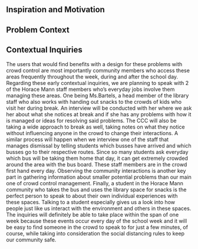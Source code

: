 ## Inspiration and Motivation




## Problem Context




## Contextual Inquiries

The users that would find benefits with a design for these problems with crowd control are most importantly community members who access these areas frequently throughout the week, during and after the school day. Regarding these early contextual inquiries, we are planning to speak with 2 of the Horace Mann staff members who’s everyday jobs involve them managing these areas. One being Ms.Bartels, a head member of the library staff who also works with handing out snacks to the crowds of kids who visit her during break. An interview will be conducted with her where we ask her about what she notices at break and if she has any problems with how it is managed or ideas for resolving said problems. The CCC will also be taking a wide approach to break as well, taking notes on what they notice without influencing anyone in the crowd to change their interactions. 
A similar process will happen when we interview one of the staff that manages dismissal by telling students which busses have arrived and which busses go to their respective routes. Since so many students ask everyday which bus will be taking them home that day, it can get extremely crowded around the area with the bus board. These staff members are in the crowd first hand every day. Observing the community interactions is another key part in gathering information about smaller potential problems than our main one of crowd control management. 
Finally, a student in the Horace Mann community who takes the bus and uses the library space for snacks is the perfect person to speak to about their own individual experiences with these spaces. Talking to a student especially gives us a look into how people just like us interact with the environment and others in these spaces. The inquiries will definitely be able to take place within the span of one week because these events occur every day of the school week and it will be easy to find someone in the crowd to speak to for just a few minutes, of course, while taking into consideration the social distancing rules to keep our community safe.
